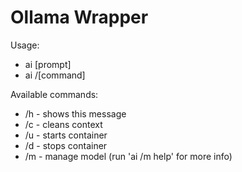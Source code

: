 # Ollama Wrapper

Usage:
* ai [prompt]
* ai /[command]

Available commands:
* /h - shows this message
* /c - cleans context
* /u - starts container
* /d - stops container
* /m - manage model (run 'ai /m help' for more info) 
